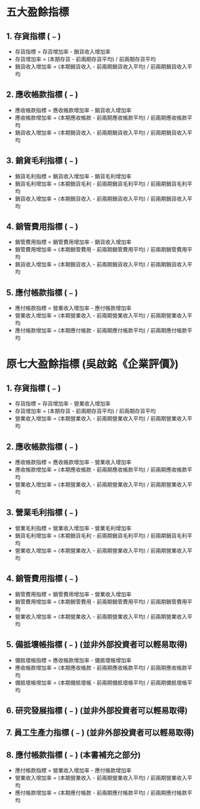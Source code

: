 # 五大盈餘指標
## 1. 存貨指標 (﹣)
- 存貨指標 = 存貨增加率 - 銷貨收入增加率
- 存貨增加率 = (本期存貨 - 前兩期存貨平均) / 前兩期存貨平均
- 銷貨收入增加率 = (本期銷貨收入 - 前兩期銷貨收入平均) / 前兩期銷貨收入平均
## 2. 應收帳款指標 (﹣)
- 應收帳款指標 = 應收帳款增加率 - 銷貨收入增加率
- 應收帳款增加率 = (本期應收帳款 - 前兩期應收帳款平均) / 前兩期應收帳款平均
- 銷貨收入增加率 = (本期銷貨收入 - 前兩期銷貨收入平均) / 前兩期銷貨收入平均
## 3. 銷貨毛利指標 (﹣)
- 銷貨毛利指標 = 銷貨收入增加率 - 銷貨毛利增加率
- 銷貨毛利增加率 = (本期銷貨毛利 - 前兩期銷貨毛利平均) / 前兩期銷貨毛利平均
- 銷貨收入增加率 = (本期銷貨收入 - 前兩期銷貨收入平均) / 前兩期銷貨收入平均
## 4. 銷管費用指標 (﹣)
- 銷管費用指標 = 銷管費用增加率 - 銷貨收入增加率
- 銷管費用增加率 = (本期銷管費用 - 前兩期銷管費用平均) / 前兩期銷管費用平均
- 銷貨收入增加率 = (本期銷貨收入 - 前兩期銷貨收入平均) / 前兩期銷貨收入平均
## 5. 應付帳款指標 (﹣)
- 應付帳款指標 = 營業收入增加率 - 應付帳款增加率
- 營業收入增加率 = (本期營業收入 - 前兩期營業收入平均) / 前兩期營業收入平均
- 應付帳款增加率 = (本期應付帳款 - 前兩期應付帳款平均) / 前兩期應付帳款平均

# 原七大盈餘指標 (吳啟銘《企業評價》)
## 1. 存貨指標 (﹣)
- 存貨指標 = 存貨增加率 - 營業收入增加率
- 存貨增加率 = (本期存貨 - 前兩期存貨平均) / 前兩期存貨平均
- 營業收入增加率 = (本期營業收入 - 前兩期營業收入平均) / 前兩期營業收入平均
## 2. 應收帳款指標 (﹣)
- 應收帳款指標 = 應收帳款增加率 - 營業收入增加率
- 應收帳款增加率 = (本期應收帳款 - 前兩期應收帳款平均) / 前兩期應收帳款平均
- 營業收入增加率 = (本期營業收入 - 前兩期營業收入平均) / 前兩期營業收入平均
## 3. 營業毛利指標 (﹣)
- 營業毛利指標 = 營業收入增加率 - 營業毛利增加率
- 銷貨毛利增加率 = (本期銷貨毛利 - 前兩期銷貨毛利平均) / 前兩期銷貨毛利平均
- 營業收入增加率 = (本期營業收入 - 前兩期營業收入平均) / 前兩期營業收入平均
## 4. 銷管費用指標 (﹣)
- 銷管費用指標 = 銷管費用增加率 - 營業收入增加率
- 銷管費用增加率 = (本期銷管費用 - 前兩期銷管費用平均) / 前兩期銷管費用平均
- 營業收入增加率 = (本期營業收入 - 前兩期營業收入平均) / 前兩期營業收入平均
## 5. 備抵壞帳指標 (﹣) (並非外部投資者可以輕易取得)
- 備抵壞帳指標 = 應收帳款增加率 - 備抵壞帳增加率
- 應收帳款增加率 = (本期應收帳款 - 前兩期應收帳款平均) / 前兩期應收帳款平均
- 備抵壞帳增加率 = (本期備抵壞帳 - 前兩期備抵壞帳平均) / 前兩期備抵壞帳平均
## 6. 研究發展指標 (﹣) (並非外部投資者可以輕易取得)
## 7. 員工生產力指標 (﹣) (並非外部投資者可以輕易取得)
## 8. 應付帳款指標 (﹣) (本書補充之部分)
- 應付帳款指標 = 營業收入增加率 - 應付帳款增加率
- 營業收入增加率 = (本期營業收入 - 前兩期營業收入平均) / 前兩期營業收入平均
- 應付帳款增加率 = (本期應付帳款 - 前兩期應付帳款平均) / 前兩期應付帳款平均
